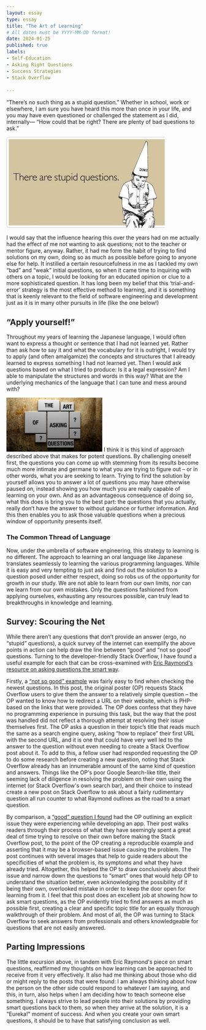 ```yaml
---
layout: essay
type: essay
title: "The Art of Learning"
# All dates must be YYYY-MM-DD format!
date: 2024-01-25
published: true
labels:
- Self-Education
- Asking Right Questions
- Success Strategies
- Stack Overflow
  
---
```

“There’s no such thing as a stupid question.” Whether in school, work or elsewhere, I am sure you have heard this more than once in your life, and you may have even questioned or challenged the statement as I did, internally— “How could that be right? There are plenty of bad questions to ask.”

<img class="rounded mx-auto d-block" src="../img/art-of-learning/stupid-questions-exist.jpg">

I would say that the influence hearing this over the years had on me actually had the effect of me not wanting to ask questions; not to the teacher or mentor figure, anyway. Rather, it had me form the habit of trying to find solutions on my own, doing so as much as possible before going to anyone else for help. It instilled a certain resourcefulness in me as I tackled my own “bad” and “weak” initial questions, so when it came time to inquiring with others on a topic, I would be looking for an educated opinion or clue to a more sophisticated question. It has long been my belief that this ‘trial-and-error’ strategy is the most effective method to learning, and it is something that is keenly relevant to the field of software engineering and development just as it is in many other pursuits in life (like the one below!)

## “Apply yourself!”
Throughout my years of learning the Japanese language, I would often want to express a thought or sentence that I had not learned yet. Rather than ask how to say it and what the vocabulary for it is outright, I would try to apply (and often amalgamize) the concepts and structures that I already learned to express something I had not learned yet. Then I would ask questions based on what I tried to produce: Is it a legal expression? Am I able to manipulate the structures and words in this way? What are the underlying mechanics of the language that I can tune and mess around with?

<img width="250px" 
     class="rounded float-end pe-4" 
     src="../img/art-of-learning/art-of-asking.jpg" >
I think it is this kind of approach described above that makes for potent questions. By challenging oneself first, the questions you can come up with stemming from its results become much more intimate and germane to what you are trying to figure out – or in other words, what you are seeking to learn. Trying to find the solution by yourself allows you to answer a lot of questions you may have otherwise paused on, instead showing you how much you are really capable of learning on your own. And as an advantageous consequence of doing so, what this does is bring you to the best part: the questions that you actually, really don’t have the answer to without guidance or further information. And this then enables you to ask those valuable questions when a precious window of opportunity presents itself.
### The Common Thread of Language
Now, under the umbrella of software engineering, this strategy to learning is no different. The approach to learning an oral language like Japanese translates seamlessly to learning the various programming languages. While it is easy and very tempting to just ask and find out the solution to a question posed under either respect, doing so robs us of the opportunity for growth in our study. We are not able to learn from our own limits, nor can we learn from our own mistakes. Only the questions fashioned from applying ourselves, exhausting any resources possible, can truly lead to breakthroughs in knowledge and learning.

## Survey: Scouring the Net
While there aren’t any questions that don’t provide an answer (ergo, no “stupid” questions), a quick survey of the internet can exemplify the above points in action can help draw the line between “good” and “not so good” questions. Turning to the developer-friendly Stack Overflow, I have found a useful example for each that can be cross-examined with [Eric Raymond's resource on asking questions the smart way](http://www.catb.org/esr/faqs/smart-questions.html).

Firstly, a [“not so good” example](https://stackoverflow.com/questions/77884351/how-to-replace-a-file-name-www-xyz-com-aboutus-php-with-url-slug-www-xyz-com) was fairly easy to find when checking the newest questions. In this post, the original poster (OP) requests Stack Overflow users to give them the answer to a relatively simple question – the OP wanted to know how to redirect a URL on their website, which is PHP-based on the links that were provided. The OP does confess that they have no programming experience in pursuing this task, but the way that the post was handled did not reflect a thorough attempt at resolving their issue themselves first. The OP asks a question in their topic’s title that reads much the same as a search engine query, asking “how to replace” their first URL with the second URL, and it is one that could have very well led to the answer to the question without even needing to create a Stack Overflow post about it. To add to this, a fellow user had responded requesting the OP to do some research before creating a new question, noting that Stack Overflow already has an innumerable amount of the same kind of question and answers. Things like the OP's poor Google Search-like title, their seeming lack of diligence in resolving the problem on their own using the internet (or Stack Overflow's own search bar), and their choice to instead create a new post on Stack Overflow to ask about a fairly rudimentary question all run counter to what Raymond outlines as the road to a smart question.

By comparison, a [“good” question I found](https://stackoverflow.com/questions/77734664/is-there-a-way-to-let-form-actions-trigger-when-a-typed-search-query-partially) had the OP outlining an explicit issue they were experiencing while developing an app. Their post walks readers through their process of what they have seemingly spent a great deal of time trying to resolve on their own before making the Stack Overflow post, to the point of the OP creating a reproducible example and asserting that it may be a browser-based issue causing the problem. The post continues with several images that help to guide readers about the specificities of what the problem is, its symptoms and what they have already tried. Altogether, this helped the OP to draw conclusively about their issue and narrow down the questions to “smart” ones that would help OP to understand the situation better, even acknowledging the possibility of it being their own, overlooked mistake in order to keep the door open for learning from it. I feel that this post does an excellent job at showing how to ask smart questions, as the OP evidently tried to find answers as much as possible first, creating a clear and specific topic title for an equally thorough walkthrough of their problem. And most of all, the OP was turning to Stack Overflow to seek answers from professionals and others knowledgeable for questions that are not easily answered.

## Parting Impressions
The little excursion above, in tandem with Eric Raymond's piece on smart questions, reaffirmed my thoughts on how learning can be approached to receive from it very effectively. It also had me thinking about those who did or might reply to the posts that were found: I am always thinking about how the person on the other side could respond to whatever I am saying, and this, in turn, also helps when I am deciding how to teach someone else something. I always strive to lead people into their solutions by providing smart questions back to them, so when they arrive at the solution, it is a "Eureka!" moment of success. And when you create your own smart questions, it should be to have that satisfying conclusion as well.
